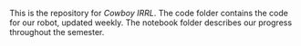 This is the repository for *Cowboy IRRL*. The code folder contains the code for our robot, updated weekly. The notebook folder describes our progress throughout the semester. 
